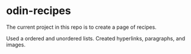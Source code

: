 # odin-recipes
The current project in this repo is to create a page of recipes.

Used a ordered and unordered lists. Created hyperlinks, paragraphs, and images.